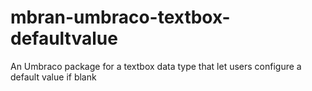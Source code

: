 # mbran-umbraco-textbox-defaultvalue
An Umbraco package for a textbox data type that let users configure a default value if blank
